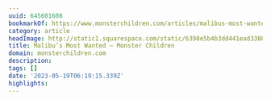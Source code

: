 ```yaml
---
uuid: 645601608
bookmarkOf: https://www.monsterchildren.com/articles/malibus-most-wanted-log-rap
category: article
headImage: http://static1.squarespace.com/static/6398e5b4b3dd441ead33860a/t/645fd33624e9ee4e3ebb1036/1684001600513/ck_uso_0804-5.JPG?format=1500w
title: Malibu’s Most Wanted — Monster Children
domain: monsterchildren.com
description: 
tags: []
date: '2023-05-19T06:19:15.339Z'
highlights: 
---
```




